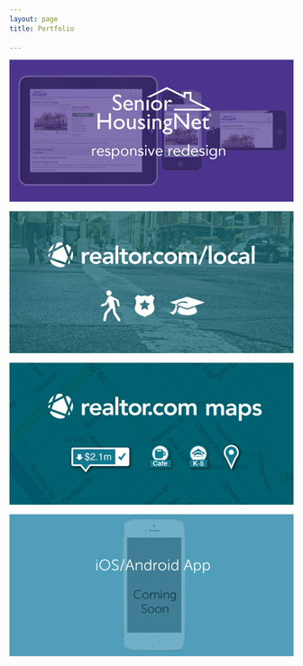 ```yaml
---
layout: page
title: Portfolio

---
```

[![SeniorHousingNet](/assets/shn/shn.jpg)](/portfolio/shn/)
 
[![Realtor.com Local](/assets/rdc_local/rdc_local.jpg)](/portfolio/rdc_local/)

[![Realtor.com Maps](/assets/rdc_map/rdc_map.jpg)](/portfolio/rdc_maps/)

![App Coming Soon](/assets/app.jpg)

